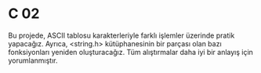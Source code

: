 # C 02

Bu projede, ASCII tablosu karakterleriyle farklı işlemler üzerinde pratik yapacağız. Ayrıca, <string.h> kütüphanesinin bir parçası olan bazı fonksiyonları yeniden oluşturacağız. Tüm alıştırmalar daha iyi bir anlayış için yorumlanmıştır.

